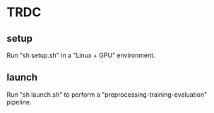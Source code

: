 # TRDC

## setup

Run "sh setup.sh" in a "Linux + GPU" environment.

## launch

Run "sh launch.sh" to perform a "preprocessing-training-evaluation" pipeline.
